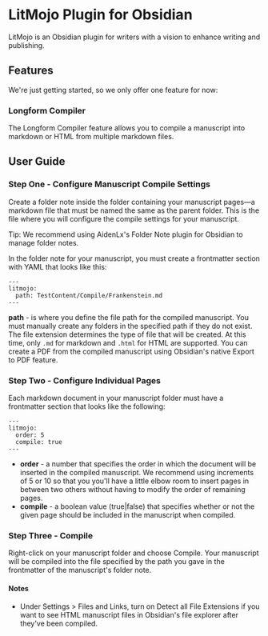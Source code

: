# LitMojo Plugin for Obsidian

LitMojo is an Obsidian plugin for writers with a vision to enhance writing and publishing. 

## Features

We're just getting started, so we only offer one feature for now:

### Longform Compiler

The Longform Compiler feature allows you to compile a manuscript into markdown or HTML from multiple markdown files.

## User Guide

### Step One - Configure Manuscript Compile Settings

Create a folder note inside the folder containing your manuscript pages—a markdown file that must be named the same as the parent folder. This is the file where you will configure the compile settings for your manuscript.

Tip: We recommend using AidenLx's Folder Note plugin for Obsidian to manage folder notes.

In the folder note for your manuscript, you must create a frontmatter section with YAML that looks like this:

```
---
litmojo:
  path: TestContent/Compile/Frankenstein.md
---
```
 
**path** - is where you define the file path for the compiled manuscript. You must manually create any folders in the specified path if they do not exist. The file extension determines the type of file that will be created. At this time, only `.md` for markdown and `.html` for HTML are supported. You can create a PDF from the compiled manuscript using Obsidian's native Export to PDF feature.

### Step Two - Configure Individual Pages

Each markdown document in your manuscript folder must have a frontmatter section that looks like the following:

```
---
litmojo:
  order: 5
  compile: true
---
```

- **order** - a number that specifies the order in which the document will be inserted in the compiled manuscript. We recommend using increments of 5 or 10 so that you you'll have a little elbow room to insert pages in between two others without having to modify the order of remaining pages.
- **compile** - a boolean value (true|false) that specifies whether or not the given page should be included in the manuscript when compiled. 

### Step Three - Compile

Right-click on your manuscript folder and choose Compile. Your manuscript will be compiled into the file specified by the path you gave in the frontmatter of the manuscript's folder note.

#### Notes

- Under Settings > Files and Links, turn on Detect all File Extensions if you want to see HTML manuscript files in Obsidian's file explorer after they've been compiled.
